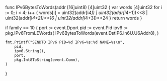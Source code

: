 func IPv6BytesToWords(addr [16]uint8) [4]uint32 {
	var words [4]uint32
	for i := 0; i < 4; i++ {
		words[i] = uint32(addr[i*4]) |
			uint32(addr[i*4+1])<<8 |
			uint32(addr[i*4+2])<<16 |
			uint32(addr[i*4+3])<<24
	}
	return words
}

if family == 10 {
	port := event.Dport
	pid := event.Pid
	ipv6 := pkg.IPv6FromLEWords(
		IPv6BytesToWords(event.DstIP6.In6U.U6Addr8),
	)

	fmt.Printf("SENDTO IPv6 PID=%d IPv6=%s:%d NAME=%s\n",
		pid,
		ipv6.String(),
		port,
		pkg.Int8ToString(event.Comm),
	)
}

